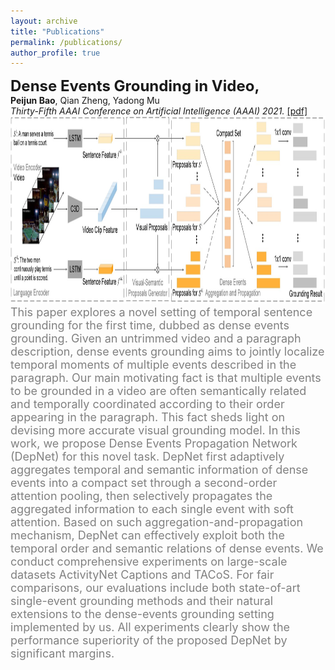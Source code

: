```yaml
---
layout: archive
title: "Publications"
permalink: /publications/
author_profile: true
---
```


<!-- 
<i><strong><font size="5" >A</font></strong></i>  
<strong>B</strong>, C  
<i>D</i>,  
[[E]()]   
<br/>
<font size="4" color="gray">F</font>
-->


<strong><font size="5" >Dense Events Grounding in Video, </font></strong> <br/>
<strong>Peijun Bao</strong>, Qian Zheng, Yadong Mu<br/>
<i>Thirty-Fifth AAAI Conference on Artificial Intelligence (AAAI) 2021.</i>
[[pdf]](https://peijunbao.github.io/files/PeijunBao_AAAI21_DenseEventsGrounding.pdf) <br/>
<img src='../images/DepNet.jpg' width="800" height="300"><br/>
<font size="4" color="gray">This paper explores a novel setting of temporal sentence grounding for the first time, dubbed as dense events grounding. Given an untrimmed video and a paragraph description, dense events grounding aims to jointly localize temporal moments of multiple events described in the paragraph. Our main motivating fact is that multiple events to be grounded in a video are often semantically related and temporally coordinated according to their order appearing in the paragraph. This fact sheds light on devising more accurate visual grounding model. In this work, we propose Dense Events Propagation Network (DepNet) for this novel task. DepNet first adaptively aggregates temporal and semantic information of dense events into a compact set through a second-order attention pooling, then selectively propagates the aggregated information to each single event with soft attention. Based on such aggregation-and-propagation mechanism, DepNet can effectively exploit both the temporal order and semantic relations of dense events. We conduct comprehensive experiments on large-scale datasets ActivityNet Captions and TACoS. For fair comparisons, our evaluations include both state-of-art single-event grounding methods and their natural extensions to the dense-events grounding setting implemented by us. All experiments clearly show the performance superiority of the proposed DepNet by significant margins.</font>
